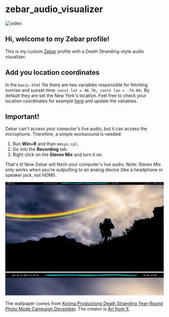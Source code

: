 # zebar_audio_visualizer

![video](zebar_visuals/video.gif)

## Hi, welcome to my Zebar profile!

This is my custom [Zebar](https://github.com/glzr-io/zebar) profile with a Death Stranding-style audio visualizer.

## Add you location coordinates

In the `basic.html` file there are two variables responsible for fetching sunrise and sunset time:
`const lat = 40.70;
const lon = -74.00;`
By default they are set the New York's location.
Feel free to check your location coordinates for example [here](https://www.latlong.net/) and update the vatiables.

## Important!

Zebar can't access your computer's live audio, but it can access the microphone.
Therefore, a simple workaround is needed:
1. Run **Win+R** and than `mmsys.cpl`.
2. Go into the **Recording** tab.
3. Right click on the **Stereo Mix** and turn it on.

That's it! Now Zebar will fetch your computer's live audio.
Note: Stereo Mix only works when you're outputting to an analog device (like a headphone or speaker jack, not HDMI).

![ss_1](zebar_visuals/ss_1.png)
![ss_2](zebar_visuals/ss_2.png)

The wallpaper comes from [Kojima Productions Death Stranding Year-Round Photo Mode Campaign December](https://kojimaproductions.jp/en/DSPhotomodeCP_Dec).
The creator is [Ari from X](https://x.com/VrPhotoGamess/status/1742876835761856579).
